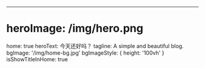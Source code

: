 ---
# heroImage: /img/hero.png
home: true
heroText: 今天还好吗？
tagline: A simple and beautiful blog.
bgImage: '/img/home-bg.jpg'
bgImageStyle: {
  height: '100vh'
}
isShowTitleInHome: true